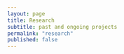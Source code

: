 ```yaml
---
layout: page
title: Research
subtitle: past and ongoing projects
permalink: "research"
published: false
---
```

